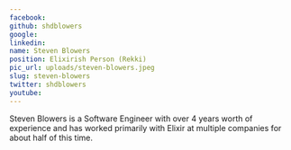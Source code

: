 ```yaml
---
facebook: 
github: shdblowers
google: 
linkedin: 
name: Steven Blowers
position: Elixirish Person (Rekki)
pic_url: uploads/steven-blowers.jpeg
slug: steven-blowers
twitter: shdblowers
youtube: 
---
```

<p>Steven Blowers is a Software Engineer with over 4 years worth of experience and has worked primarily with Elixir at multiple companies for about half of this time.</p>
